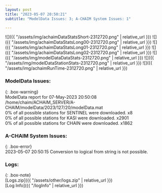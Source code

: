 ```yaml
---
layout: post
title: "2023-05-07 20:50:21"
subtitle: "ModelData Issues: 3; A-CHAIM System Issues: 1"

---
```


![]({{ "/assets/img/achaimDataStatsShort-2312720.png" | relative_url }})
![]({{ "/assets/img/achaimDataStatsLong00-2312720.png" | relative_url }})
![]({{ "/assets/img/achaimDataStatsLong01-2312720.png" | relative_url }})
![]({{ "/assets/img/achaimDataStatsLong02-2312720.png" | relative_url }})
![]({{ "/assets/img/modelDataDataStats-2312720.png" | relative_url }})
![]({{ "/assets/img/modelDataStationStats-2312720.png" | relative_url }})
![]({{ "/assets/img/achaimRunTime-2312720.png" | relative_url }})


### ModelData Issues:  
  
{: .box-warning}  
 ModelData report for 07-May-2023 20:50:08   
 /home/chaim/ACHAIM_SERVER/A-CHAIM/modelData/2023/127/20/modelData.mat   
 0% of all possible stations for SENTINEL were downloaded. x8   
 0% of all possible stations for KASI were downloaded. x2901   
 0% of all possible stations for CHAIN were downloaded. x1862   
  
### A-CHAIM System Issues:  
  
{: .box-error}  
2023-05-07 20:50:15 Conversion to logical from string is not possible.  

### Logs:  
  
{: .box-note}  
[Logs.zip]({{ "/assets/other/logs.zip" | relative_url }})  
[Log Info]({{ "/logInfo" | relative_url }})  
